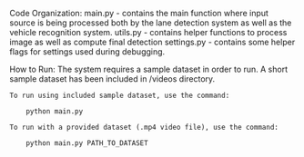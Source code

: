 Code Organization:
    main.py - contains the main function where input source is being processed both by the lane detection system as well as the vehicle recognition system.
    utils.py - contains helper functions to process image as well as compute final detection
    settings.py - contains some helper flags for settings used during debugging. 

How to Run:
    The system requires a sample dataset in order to run. A short sample dataset has been included in /videos directory.
    
    To run using included sample dataset, use the command:

        python main.py

    To run with a provided dataset (.mp4 video file), use the command:

        python main.py PATH_TO_DATASET